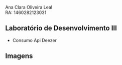 Ana Clara Oliveira Leal 
<br>
RA: 1460282123031
## Laboratório de Desenvolvimento III
- Consumo Api Deezer

## Imagens


